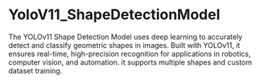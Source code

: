 # YoloV11_ShapeDetectionModel
The YOLOv11 Shape Detection Model uses deep learning to accurately detect and classify geometric shapes in images. Built with YOLOv11, it ensures real-time, high-precision recognition for applications in robotics, computer vision, and automation. it supports multiple shapes and custom dataset training.
